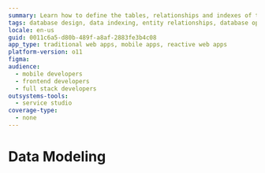 ```yaml
---
summary: Learn how to define the tables, relationships and indexes of the application of your database.
tags: database design, data indexing, entity relationships, database optimization, database schema
locale: en-us
guid: 0011c6a5-d80b-489f-a8af-2883fe3b4c08
app_type: traditional web apps, mobile apps, reactive web apps
platform-version: o11
figma:
audience:
  - mobile developers
  - frontend developers
  - full stack developers
outsystems-tools:
  - service studio
coverage-type:
  - none
---
```


# Data Modeling

